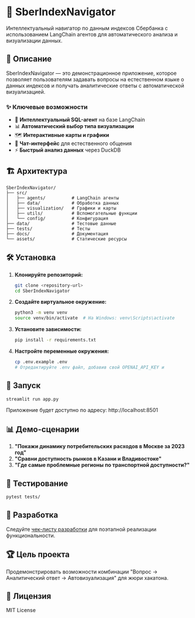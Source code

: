 # 🧭 SberIndexNavigator

Интеллектуальный навигатор по данным индексов Сбербанка с использованием LangChain агентов для автоматического анализа и визуализации данных.

## 🚀 Описание

SberIndexNavigator — это демонстрационное приложение, которое позволяет пользователям задавать вопросы на естественном языке о данных индексов и получать аналитические ответы с автоматической визуализацией.

### ✨ Ключевые возможности

- 🤖 **Интеллектуальный SQL-агент** на базе LangChain
- 📊 **Автоматический выбор типа визуализации** 
- 🗺️ **Интерактивные карты и графики**
- 💬 **Чат-интерфейс** для естественного общения
- ⚡ **Быстрый анализ данных** через DuckDB

## 🏗️ Архитектура

```
SberIndexNavigator/
├── src/
│   ├── agents/          # LangChain агенты
│   ├── data/            # Обработка данных
│   ├── visualization/   # Графики и карты
│   ├── utils/           # Вспомогательные функции
│   └── config/          # Конфигурация
├── data/                # Тестовые данные
├── tests/               # Тесты
├── docs/                # Документация
└── assets/              # Статические ресурсы
```

## 🛠️ Установка

1. **Клонируйте репозиторий:**
   ```bash
   git clone <repository-url>
   cd SberIndexNavigator
   ```

2. **Создайте виртуальное окружение:**
   ```bash
   python3 -m venv venv
   source venv/bin/activate  # На Windows: venv\Scripts\activate
   ```

3. **Установите зависимости:**
   ```bash
   pip install -r requirements.txt
   ```

4. **Настройте переменные окружения:**
   ```bash
   cp .env.example .env
   # Отредактируйте .env файл, добавив свой OPENAI_API_KEY и
   ```

## 🚀 Запуск

```bash
streamlit run app.py
```

Приложение будет доступно по адресу: http://localhost:8501

## 📊 Демо-сценарии

1. **"Покажи динамику потребительских расходов в Москве за 2023 год"**
2. **"Сравни доступность рынков в Казани и Владивостоке"**  
3. **"Где самые проблемные регионы по транспортной доступности?"**

## 🧪 Тестирование

```bash
pytest tests/
```

## 📝 Разработка

Следуйте [чек-листу разработки](ck.md) для поэтапной реализации функциональности.

## 🏆 Цель проекта

Продемонстрировать возможности комбинации "Вопрос → Аналитический ответ → Автовизуализация" для жюри хакатона.

## 📄 Лицензия

MIT License